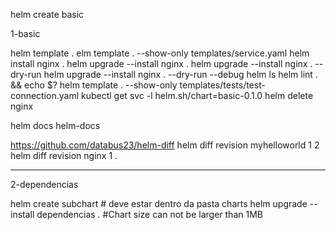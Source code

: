 helm create basic

1-basic


helm template .
elm template . --show-only templates/service.yaml
helm install nginx .
helm upgrade --install nginx .
helm upgrade --install nginx . --dry-run
helm upgrade --install nginx . --dry-run --debug
helm ls
helm lint . && echo $?
helm template . --show-only templates/tests/test-connection.yaml
kubectl get svc -l helm.sh/chart=basic-0.1.0
helm delete nginx

helm docs
helm-docs

https://github.com/databus23/helm-diff
helm diff revision myhelloworld 1 2
helm diff revision nginx 1 .

-------------------------------------------

2-dependencias

helm create subchart # deve estar dentro da pasta charts
helm upgrade --install dependencias .
#Chart size can not be larger than 1MB 